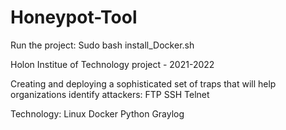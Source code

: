 # Honeypot-Tool

Run the project: Sudo bash install_Docker.sh 

Holon Institue of Technology project - 2021-2022

Creating and deploying a sophisticated set of traps that will help organizations identify attackers:
FTP
SSH
Telnet

Technology:
Linux
Docker
Python
Graylog

